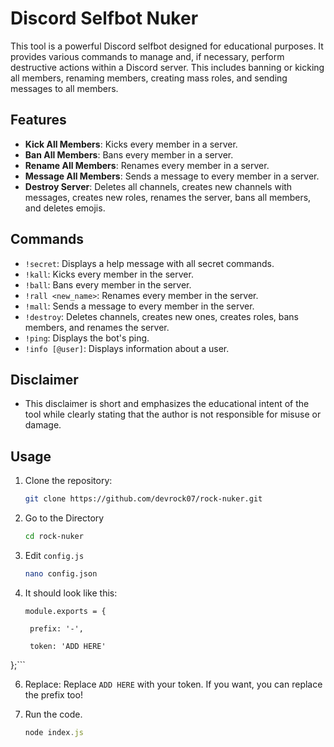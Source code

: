 # Discord Selfbot Nuker

This tool is a powerful Discord selfbot designed for educational purposes. It provides various commands to manage and, if necessary, perform destructive actions within a Discord server. This includes banning or kicking all members, renaming members, creating mass roles, and sending messages to all members.

## Features

- **Kick All Members**: Kicks every member in a server.
- **Ban All Members**: Bans every member in a server.
- **Rename All Members**: Renames every member in a server.
- **Message All Members**: Sends a message to every member in a server.
- **Destroy Server**: Deletes all channels, creates new channels with messages, creates new roles, renames the server, bans all members, and deletes emojis.

## Commands

- `!secret`: Displays a help message with all secret commands.
- `!kall`: Kicks every member in the server.
- `!ball`: Bans every member in the server.
- `!rall <new_name>`: Renames every member in the server.
- `!mall`: Sends a message to every member in the server.
- `!destroy`: Deletes channels, creates new ones, creates roles, bans members, and renames the server.
- `!ping`: Displays the bot's ping.
- `!info [@user]`: Displays information about a user.
## Disclaimer

- This disclaimer is short and emphasizes the educational intent of the tool while clearly stating that the author is not responsible for misuse or damage.

## Usage

1. Clone the repository:

   ```sh
   git clone https://github.com/devrock07/rock-nuker.git
   ```
2. Go to the Directory
   ```sh
   cd rock-nuker
   ```
3. Edit `config.js`
   ```sh
   nano config.json
   ```
4. It should look like this:
   ```
   module.exports = {

    prefix: '-',

    token: 'ADD HERE'

  };```
  
6. Replace:
Replace `ADD HERE` with your token.
If you want, you can replace the prefix too!

7. Run the code.
   ```js
   node index.js
   ```

   
